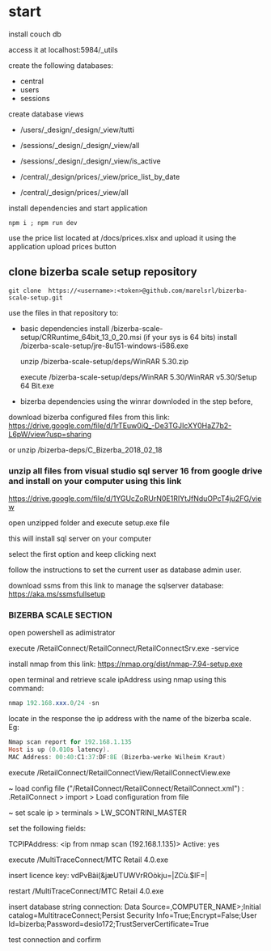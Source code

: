# start

install couch db

access it at localhost:5984/_utils

create the following databases:

- central
- users
- sessions

create database views

- /users/_design/_design/_view/tutti

- /sessions/_design/_design/_view/all
- /sessions/_design/_design/_view/is_active

- /central/_design/prices/_view/price_list_by_date
- /central/_design/prices/_view/all

install dependencies and start application

```
npm i ; npm run dev
```

use the price list located at /docs/prices.xlsx and upload it using the application upload prices button

## clone bizerba scale setup repository

```
git clone  https://<username>:<token>@github.com/marelsrl/bizerba-scale-setup.git
```

use the files in that repository to:

- basic dependencies
    install /bizerba-scale-setup/CRRuntime_64bit_13_0_20.msi (if your sys is 64 bits)
    install /bizerba-scale-setup/jre-8u151-windows-i586.exe

    unzip /bizerba-scale-setup/deps/WinRAR 5.30.zip

    execute /bizerba-scale-setup/deps/WinRAR 5.30/WinRAR v5.30/Setup 64 Bit.exe

- bizerba dependencies
    using the winrar  downloded in the step before,

download bizerba configured files from this link:
https://drive.google.com/file/d/1rTEuw0iQ_-De3TGJIcXY0HaZ7b2-L6pW/view?usp=sharing

or unzip /bizerba-deps/C_Bizerba_2018_02_18


### unzip all files from  visual studio sql server 16 from google drive and install on your computer using this link

<https://drive.google.com/file/d/1YGUcZoRUrN0E1RIYtJfNduOPcT4ju2FG/view>

open unzipped folder and execute setup.exe file

this will install sql server on your computer

select the first option and keep clicking next

follow the instructions to set the current user as database admin user.  

download ssms from this link to manage the sqlserver database:
<https://aka.ms/ssmsfullsetup>

### BIZERBA SCALE SECTION

open powershell as adimistrator

execute /RetailConnect/RetailConnect/RetailConnectSrv.exe -service

install nmap from this link:
<https://nmap.org/dist/nmap-7.94-setup.exe>

open terminal and retrieve scale ipAddress using nmap using this command:

```powershell
nmap 192.168.xxx.0/24 -sn
```

locate in the response the ip address with the name of the bizerba scale. Eg:

```powershell
Nmap scan report for 192.168.1.135
Host is up (0.010s latency).
MAC Address: 00:40:C1:37:DF:8E (Bizerba-werke Wilheim Kraut)
```


execute /RetailConnect/RetailConnectView/RetailConnectView.exe

~ load config file ("/RetailConnect/RetailConnect/RetailConnect.xml") : 
.RetailConnect > import > Load configuration from file

~ set scale ip  > terminals > LW_SCONTRINI_MASTER

set the following fields:

TCPIPAddress: <ip from nmap scan (192.168.1.135)>
Active: yes

execute /MultiTraceConnect/MTC Retail 4.0.exe

insert licence key: vdPvBài(&jæUTUWVrROòkju=|ZCù.$lF=|

restart /MultiTraceConnect/MTC Retail 4.0.exe

insert database string connection:
Data Source=,COMPUTER_NAME>;Initial catalog=MultitraceConnect;Persist Security Info=True;Encrypt=False;User Id=bizerba;Password=desio172;TrustServerCertificate=True

test connection and corfirm
